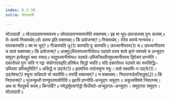 ```yaml
---
index: 8.3.38
sutra: सोऽपदादौ

---
```

 सोऽपदादौ ॥ सोऽपदादावनव्ययस्य॥ सोपदादावनव्ययस्येति वक्तव्यम्। इह मा भूत्-प्रातःकल्पम् पुनः कल्पम्॥ रोः काम्ये नियमार्थम्॥रोः काम्य इति वक्तव्यम्॥ किं प्रयोजनम्?॥ नियमार्थम्। रोरेव काम्ये नान्यस्य। पयस्काम्यति॥ क्व मा भूत्?॥ गीःकाम्यति धूः(1) काम्यति पूः काम्यति॥ उपध्मानीयस्य(1) च॥ उपध्मानीयस्य च सत्वं वक्तव्यम्॥ किं प्रयोजनम्?॥ अयमु)(ब्जिरुपध्मानीयोपधः पठ्यते तस्य सत्वे कृते जश्भावे च अभ्युद्गः समुद्ग इत्येतद्रूपं यथा स्यात्॥ यद्युपध्मानीयोपधः पठ्यते-उब्जिजिपतीत्युपध्मानीयस्य द्विर्वचनं प्राप्नोति। दकारोपधे पुनः सति न न्द्राः संयोगादयइति प्रतिषेधः सिद्धो भवति॥ यदि दकारोपधः पठ्यते का रूपसिद्धिः-उब्जिता उब्जितुमिति?॥ असिद्धे भ उद्जेः(1)॥ इदमस्ति-स्तोःश्चुना श्चुः। ततो वक्ष्यामि-भ उद्जेः(1)। उद्जेश्च(1) श्चुना सन्निपाते भो भवतीति॥ तत्तर्हि वक्तव्यम्?॥ न वक्तव्यम्। निपातनादेतत्सिद्धम्(2)॥ किं निपातनम्?॥ भुजन्युब्जौ पाण्युपतापयोरिति॥ इहापि प्राप्नोति-अभ्युद्गः समुद्गः॥ अकुत्वविषये निपातनम्। अथ वा नैतदुब्जे रूपम्॥ किन्तर्हि?॥ गमेर्द्ध्युपसर्गाड्डो विधीयते-अभ्युद्गतः-अभ्युद्गः। समुद्गतः समुद्गः। सोऽपदादौ॥ 